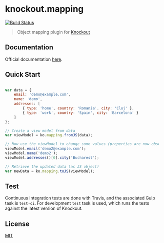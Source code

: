# knockout.mapping

[![Build Status](https://travis-ci.org/crissdev/knockout.mapping.png?branch=master)](https://travis-ci.org/crissdev/knockout.mapping)

> Object mapping plugin for [Knockout](http://knockoutjs.com/)


## Documentation

Official documentation [here](http://knockoutjs.com/documentation/plugins-mapping.html).


## Quick Start

```js

var data = {
    email: 'demo@example.com',
    name: 'demo',
    addresses: [
        { type: 'home', country: 'Romania', city: 'Cluj' },
        { type: 'work', country: 'Spain', city: 'Barcelona' }
    ]
};

// Create a view model from data
var viewModel = ko.mapping.fromJS(data);

// Now use the viewModel to change some values (properties are now observable)
viewModel.email('demo2@example.com');
viewModel.name('demo2');
viewModel.addresses()[0].city('Bucharest');

// Retrieve the updated data (as JS object)
var newData = ko.mapping.toJS(viewModel);

```

## Test

Continuous Integration tests are done with Travis, and the associated Gulp task is `test-ci`.
For development `test` task is used, which runs the tests against the latest version of Knockout.


## License

[MIT](http://www.opensource.org/licenses/mit-license.php)
